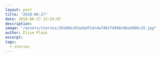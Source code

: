 ```yaml
---
layout: post
title: "2018-06-27"
date: 2018-06-27 12:24:07
description: 
image: "/assets/stories/201806/83adadf1dc4a7d81fd998c06a2006c15.jpg"
author: Elise Plain
excerpt: 
tags: 
  - stories
---
```



<p></p>
